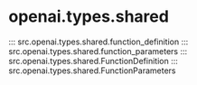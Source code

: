 # openai.types.shared

::: src.openai.types.shared.function_definition
::: src.openai.types.shared.function_parameters
::: src.openai.types.shared.FunctionDefinition
::: src.openai.types.shared.FunctionParameters
